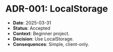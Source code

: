 # ADR-001: LocalStorage
- **Date**: 2025-03-31
- **Status**: Accepted
- **Context**: Beginner project.
- **Decision**: Use LocalStorage.
- **Consequences**: Simple, client-only.